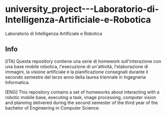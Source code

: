 # university_project---Laboratorio-di-Intelligenza-Artificiale-e-Robotica
Laboratorio di Intelligenza Artificiale e Robotica

## Info
[ITA] Questa repository contiene una serie di homework sull'interazione con una base mobile robotica, l'esecuzione di un'attività, l'elaborazione di immagini, la visione artificiale e la pianificazione consegnati durante il secondo semestre del terzo anno della laurea triennale in Ingegneria Informatica.

[ENG] This repository contains a set of homeworks about interacting with a robotic mobile base, executing a task, image processing, computer vision and planning delivered during the second semester of the third year of the bachelor of Engineering in Computer Science.